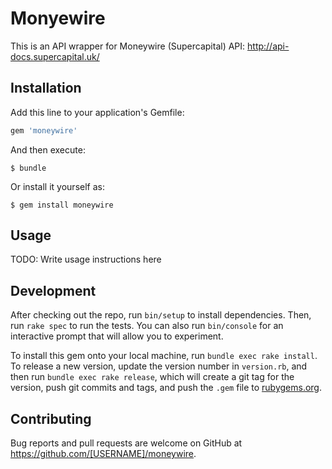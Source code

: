 # Monyewire

This is an API wrapper for Moneywire (Supercapital) API: http://api-docs.supercapital.uk/

## Installation

Add this line to your application's Gemfile:

```ruby
gem 'moneywire'
```

And then execute:

    $ bundle

Or install it yourself as:

    $ gem install moneywire

## Usage

TODO: Write usage instructions here

## Development

After checking out the repo, run `bin/setup` to install dependencies. Then, run `rake spec` to run the tests. You can also run `bin/console` for an interactive prompt that will allow you to experiment.

To install this gem onto your local machine, run `bundle exec rake install`. To release a new version, update the version number in `version.rb`, and then run `bundle exec rake release`, which will create a git tag for the version, push git commits and tags, and push the `.gem` file to [rubygems.org](https://rubygems.org).

## Contributing

Bug reports and pull requests are welcome on GitHub at https://github.com/[USERNAME]/moneywire.

